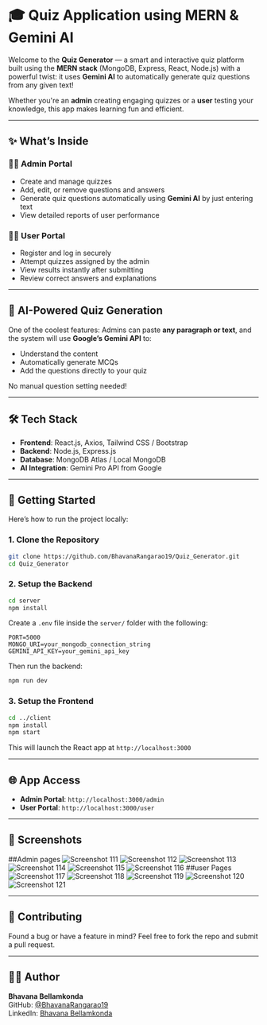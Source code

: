 
# 🎓 Quiz Application using MERN & Gemini AI

Welcome to the **Quiz Generator** — a smart and interactive quiz platform built using the **MERN stack** (MongoDB, Express, React, Node.js) with a powerful twist: it uses **Gemini AI** to automatically generate quiz questions from any given text!

Whether you're an **admin** creating engaging quizzes or a **user** testing your knowledge, this app makes learning fun and efficient.

---

## ✨ What’s Inside

### 👩‍🏫 Admin Portal

- Create and manage quizzes  
- Add, edit, or remove questions and answers  
- Generate quiz questions automatically using **Gemini AI** by just entering text  
- View detailed reports of user performance  

### 🙋‍♂️ User Portal

- Register and log in securely  
- Attempt quizzes assigned by the admin  
- View results instantly after submitting  
- Review correct answers and explanations  

---

## 🧠 AI-Powered Quiz Generation

One of the coolest features: Admins can paste **any paragraph or text**, and the system will use **Google’s Gemini API** to:
- Understand the content  
- Automatically generate MCQs  
- Add the questions directly to your quiz  

No manual question setting needed!

---

## 🛠 Tech Stack

- **Frontend**: React.js, Axios, Tailwind CSS / Bootstrap  
- **Backend**: Node.js, Express.js  
- **Database**: MongoDB Atlas / Local MongoDB  
- **AI Integration**: Gemini Pro API from Google  

---

## 🚀 Getting Started

Here’s how to run the project locally:

### 1. Clone the Repository

```bash
git clone https://github.com/BhavanaRangarao19/Quiz_Generator.git
cd Quiz_Generator
```

### 2. Setup the Backend

```bash
cd server
npm install
```

Create a `.env` file inside the `server/` folder with the following:

```env
PORT=5000
MONGO_URI=your_mongodb_connection_string
GEMINI_API_KEY=your_gemini_api_key
```

Then run the backend:

```bash
npm run dev
```

### 3. Setup the Frontend

```bash
cd ../client
npm install
npm start
```
This will launch the React app at `http://localhost:3000`

---

## 🌐 App Access

- **Admin Portal**: `http://localhost:3000/admin`  
- **User Portal**: `http://localhost:3000/user`  

---

## 📸 Screenshots
##Admin pages
![Screenshot 111](./images/Screenshot1.png)
![Screenshot 112](./images/Screenshot2.png)
![Screenshot 113](./images/Screenshot3.png)
![Screenshot 114](./images/Screenshot4.png)
![Screenshot 115](./images/Screenshot5.png) 
![Screenshot 116](./images/Screenshot6.png)
##user Pages
![Screenshot 117](./images/Screenshot7.png)
![Screenshot 118](./images/Screenshot8.png)
![Screenshot 119](./images/Screenshot9.png)
![Screenshot 120](./images/Screenshot10.png)
![Screenshot 121](./images/Screenshot11.png)

---

## 🤝 Contributing
Found a bug or have a feature in mind? Feel free to fork the repo and submit a pull request.

---

## 👩‍💻 Author
**Bhavana Bellamkonda**  
GitHub: [@BhavanaRangarao19](https://github.com/BhavanaRangarao19)  
LinkedIn: [Bhavana Bellamkonda](https://www.linkedin.com/in/bhavana-bellamkonda-br89)
